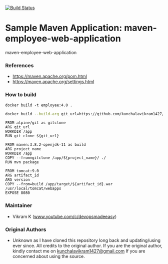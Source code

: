 [![Build Status](http://3.110.43.167:8080/buildStatus/icon?job=BuildStatus)](http://3.110.43.167:8080/job/BuildStatus/)
#  Sample Maven Application: maven-employee-web-application
maven-employee-web-application

### References
 - https://maven.apache.org/pom.html
 - https://maven.apache.org/settings.html

### How to build
```
docker build -t employee:4.0 .
```
```sh
docker build --build-arg git_url=https://github.com/kunchalavikram1427/maven-employee-web-application.git --build-arg project_name=maven-employee-web-application  --build-arg artifact_id=employee -t employee:4.0 .
```
```
FROM alpine/git as gitclone
ARG git_url
WORKDIR /app
RUN git clone ${git_url}

FROM maven:3.8.2-openjdk-11 as build
ARG project_name
WORKDIR /app
COPY --from=gitclone /app/${project_name}/ ./
RUN mvn package

FROM tomcat:9.0
ARG artifact_id
ARG version
COPY --from=build /app/target/${artifact_id}.war /usr/local/tomcat/webapps
EXPOSE 8080
```
### Maintainer
- Vikram K (www.youtube.com/c/devopsmadeeasy)

### Original Authors
- Unknown as I have cloned this repository long back and updating/using ever since. All credits to the original author. If you are the original author, kindly contact me on kunchalavikram1427@gmail.com If you are concerned about using the source.
